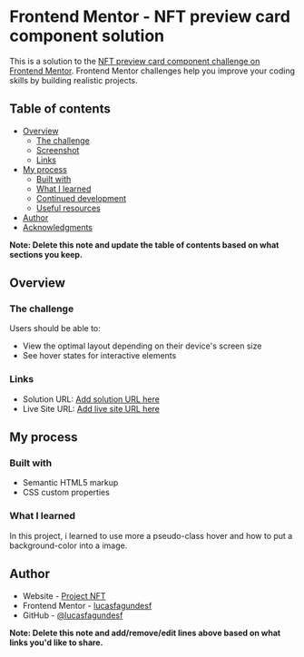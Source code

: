 # Frontend Mentor - NFT preview card component solution

This is a solution to the [NFT preview card component challenge on Frontend Mentor](https://www.frontendmentor.io/challenges/nft-preview-card-component-SbdUL_w0U). Frontend Mentor challenges help you improve your coding skills by building realistic projects. 

## Table of contents

- [Overview](#overview)
  - [The challenge](#the-challenge)
  - [Screenshot](#screenshot)
  - [Links](#links)
- [My process](#my-process)
  - [Built with](#built-with)
  - [What I learned](#what-i-learned)
  - [Continued development](#continued-development)
  - [Useful resources](#useful-resources)
- [Author](#author)
- [Acknowledgments](#acknowledgments)

**Note: Delete this note and update the table of contents based on what sections you keep.**

## Overview

### The challenge

Users should be able to:

- View the optimal layout depending on their device's screen size
- See hover states for interactive elements

### Links

- Solution URL: [Add solution URL here](https://your-solution-url.com)
- Live Site URL: [Add live site URL here](https://your-live-site-url.com)

## My process

### Built with

- Semantic HTML5 markup
- CSS custom properties

### What I learned

In this project, i learned to use more a pseudo-class hover and how to put a background-color into a image.


## Author

- Website - [Project NFT](https://lucasfagundesf.github.io/project-NFT/)
- Frontend Mentor - [lucasfagundesf](https://www.frontendmentor.io/profile/lucasfagundesf)
- GitHub - [@lucasfagundesf](https://github.com/lucasfagundesf)

**Note: Delete this note and add/remove/edit lines above based on what links you'd like to share.**


